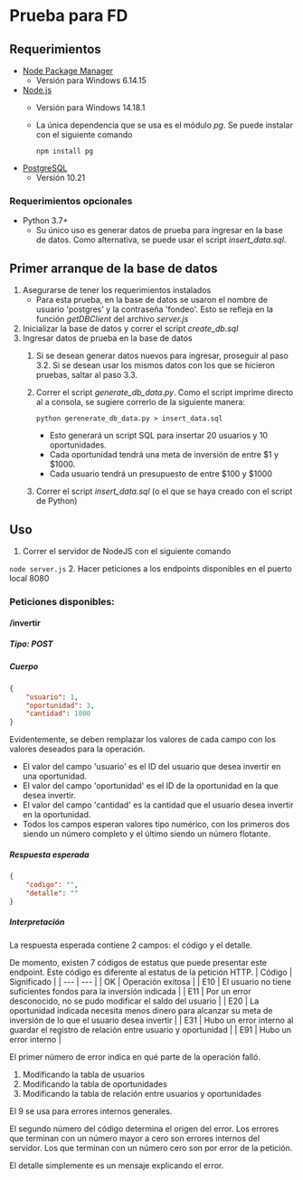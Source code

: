 # Prueba para FD

## Requerimientos

- [Node Package Manager](https://www.npmjs.com/)
	- Versión para Windows 6.14.15
- [Node.js](https://nodejs.org/en/)
	- Versión para Windows 14.18.1
	- La única dependencia que se usa es el módulo _pg_. Se puede instalar con el siguiente comando

		`npm install pg`
- [PostgreSQL](https://www.postgresql.org/download/)
	- Versión 10.21

### Requerimientos opcionales

- Python 3.7+
	- Su único uso es generar datos de prueba para ingresar en la base de datos. Como alternativa, se puede usar el script _insert_data.sql_.

## Primer arranque de la base de datos

1. Asegurarse de tener los requerimientos instalados
	- Para esta prueba, en la base de datos se usaron el nombre de usuario 'postgres' y la contraseña 'fondeo'. Esto se refleja en la función _getDBClient_ del archivo _server.js_
2. Inicializar la base de datos y correr el script _create_db.sql_
3. Ingresar datos de prueba en la base de datos
	1. Si se desean generar datos nuevos para ingresar, proseguir al paso 3.2. Si se desean usar los mismos datos con los que se hicieron pruebas, saltar al paso 3.3.
	2. Correr el script _generate_db_data.py_. Como el script imprime directo al a consola, se sugiere correrlo de la siguiente manera:
		
		`python gerenerate_db_data.py > insert_data.sql`
		- Esto generará un script SQL para insertar 20 usuarios y 10 oportunidades. 
    	- Cada oportunidad tendrá una meta de inversión de entre $1 y $1000.
    	- Cada usuario tendrá un presupuesto de entre $100 y $1000
    3. Correr el script _insert_data.sql_ (o el que se haya creado con el script de Python)

## Uso

1. Correr el servidor de NodeJS con el siguiente comando

`node server.js`
2. Hacer peticiones a los endpoints disponibles en el puerto local 8080

### Peticiones disponibles:
#### /invertir
##### Tipo: POST
##### Cuerpo 
```JSON
{
    "usuario": 1,
    "oportunidad": 3,
    "cantidad": 1000
}
```
Evidentemente, se deben remplazar los valores de cada campo con los valores deseados para la operación.
- El valor del campo 'usuario' es el ID del usuario que desea invertir en una oportunidad.
- El valor del campo 'oportunidad' es el ID de la oportunidad en la que desea invertir.
- El valor del campo 'cantidad' es la cantidad que el usuario desea invertir en la oportunidad.
- Todos los campos esperan valores tipo numérico, con los primeros dos siendo un número completo y el último siendo un número flotante.
##### Respuesta esperada
```JSON
{
    "codigo": "",
    "detalle": ""
}
```
##### Interpretación

La respuesta esperada contiene 2 campos: el código y el detalle.

De momento, existen 7 códigos de estatus que puede presentar este endpoint. Este código es diferente al estatus de la petición HTTP.
| Código | Significado |
| --- | --- |
| OK  | Operación exitosa |
| E10 | El usuario no tiene suficientes fondos para la inversión indicada |
| E11 | Por un error desconocido, no se pudo modificar el saldo del usuario |
| E20 | La oportunidad indicada necesita menos dinero para alcanzar su meta de inversión de lo que el usuario desea invertir |
| E31 | Hubo un error interno al guardar el registro de relación entre usuario y oportunidad |
| E91 | Hubo un error interno |

El primer número de error indica en qué parte de la operación falló.

1. Modificando la tabla de usuarios
2. Modificando la tabla de oportunidades
3. Modificando la tabla de relación entre usuarios y oportunidades

El 9 se usa para errores internos generales.

El segundo número del código determina el origen del error. Los errores que terminan con un número mayor a cero son errores internos del servidor. Los que terminan con un número cero son por error de la petición.

El detalle simplemente es un mensaje explicando el error.